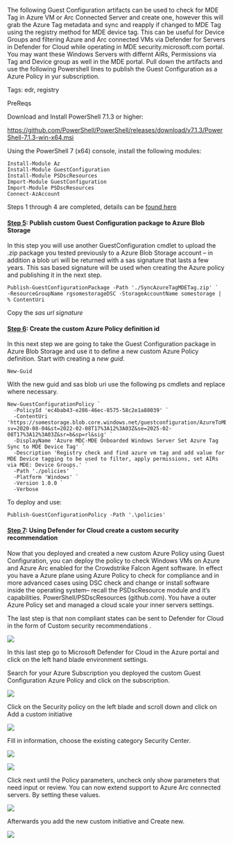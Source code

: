 The following Guest Configuration artifacts can be used to check for MDE Tag in Azure VM or Arc Connected Server and create one, however this will grab the Azure Tag metadata and sync and reapply if changed to MDE Tag using the registry method for MDE device tag. This can be useful for Device Groups and filtering Azure and Arc connected VMs via Defender for Servers in Defender for Cloud while operating in MDE security.microsoft.com portal. You may want these Windows Servers with differnt AIRs, Permissions via Tag and Device group as well in the MDE portal. Pull down the artifacts and use the following Powershell lines to publish the Guest Configuration as a Azure Policy in yur subscription.

Tags: edr, registry

PreReqs

Download and Install PowerShell 7.1.3 or higher: 

https://github.com/PowerShell/PowerShell/releases/download/v7.1.3/PowerShell-7.1.3-win-x64.msi 

Using the PowerShell 7 (x64) console, install the following modules: 

```
Install-Module Az 
Install-Module GuestConfiguration 
Install-Module PSDscResources
Import-Module GuestConfiguration
Import-Module PSDscResources
Connect-AzAccount
```

Steps 1 through 4 are completed, details can be [found here](https://techcommunity.microsoft.com/t5/microsoft-defender-for-cloud/7-steps-to-author-develop-and-deploy-custom-recommendations-for/ba-p/3166026 "found here")

#### [Step 5](https://docs.microsoft.com/en-us/azure/governance/policy/how-to/guest-configuration-create-test#validate-the-configuration-package-meets-requirements "Step 5"): Publish custom Guest Configuration package to Azure Blob Storage

In this step you will use another GuestConfiguration cmdlet to upload the .zip package you tested previously to a Azure Blob Storage account – in addition a blob uri will be returned with a sas signature that lasts a few years. This sas based signature will be used when creating the Azure policy and publishing it in the next step. 

```
Publish-GuestConfigurationPackage -Path './SyncAzureTagMDETag.zip' `
-ResourceGroupName rgsomestorageDSC -StorageAccountName somestorage | % ContentUri
```

Copy the *sas url signature* 

#### [Step 6](https://docs.microsoft.com/en-us/azure/governance/policy/how-to/guest-configuration-create-publish#publish-a-configuration-package "Step 6"): Create the custom Azure Policy definition id

In this next step we are going to take the Guest Configuration package in Azure Blob Storage and use it to define a new custom Azure Policy definition. Start with creating a *new guid*. 

```
New-Guid
```

With the new guid and sas blob uri use the following ps cmdlets and replace where necessary. 

```
New-GuestConfigurationPolicy `
  -PolicyId 'ec4bab43-e286-46ec-8575-58c2e1a88039' `
  -ContentUri 'https://somestorage.blob.core.windows.net/guestconfiguration/AzureToMDEDeviceTag.zip?sv=2020-08-04&st=2022-02-08T17%3A12%3A03Z&se=2025-02-08T17%3A12%3A03Z&sr=b&sp=rl&sig' `
  -DisplayName 'Azure MDC-MDE Onboarded Windows Server Set Azure Tag Sync to MDE Device Tag' `
  -Description 'Registry check and find azure vm tag and add value for MDE Device tagging to be used to filter, apply permissions, set AIRs via MDE: Device Groups.' `
  -Path './policies' `
  -Platform 'Windows' `
  -Version 1.0.0 `
  -Verbose
```

To deploy and use:

```
Publish-GuestConfigurationPolicy -Path '.\policies'
```

#### [Step 7](https://docs.microsoft.com/en-us/azure/defender-for-cloud/custom-security-policies?pivots=azure-portal#to-add-a-custom-initiative-to-your-subscription "Step 7"): Using Defender for Cloud create a custom security recommendation

Now that you deployed and created a new custom Azure Policy using Guest Configuration, you can deploy the policy to check Windows VMs on Azure and Azure Arc enabled for the Crowdstrike Falcon Agent software. In effect you have a Azure plane using Azure Policy to check for compliance and in more advanced cases using DSC check and change or install software inside the operating system– recall the PSDscResource module and it’s capabilities. PowerShell/PSDscResources (github.com). You have a outer Azure Policy set and managed a cloud scale your inner servers settings.

The last step is that non compliant states can be sent to Defender for Cloud in the form of Custom security recommendations .

![](https://github.com/swiftsolves-msft/Community-GuestConfiguration/raw/main/images/MDCreccomend.png)

In this last step go to Microsoft Defender for Cloud in the Azure portal and click on the left hand blade environment settings.

Search for your Azure Subscription you deployed the custom Guest Configuration Azure Policy and click on the subscription.

![](https://github.com/swiftsolves-msft/Community-GuestConfiguration/raw/main/images/MDCreccomend2.png)

Click on the Security policy on the left blade and scroll down and click on Add a custom initiative 

![](https://github.com/swiftsolves-msft/Community-GuestConfiguration/raw/main/images/MDCreccomend3.png)

Fill in information, choose the existing category Security Center.

![](https://github.com/swiftsolves-msft/Community-GuestConfiguration/raw/main/images/MDCreccomend4.png)

![](https://github.com/swiftsolves-msft/Community-GuestConfiguration/raw/main/images/MDCreccomend5.png)

Click next until the Policy parameters, uncheck only show parameters that need input or review. You can now extend support to Azure Arc connected servers. By setting these values. 

![](https://github.com/swiftsolves-msft/Community-GuestConfiguration/raw/main/images/MDCreccomend6.png)

Afterwards you add the new custom initiative and Create new.

![](https://github.com/swiftsolves-msft/Community-GuestConfiguration/raw/main/images/MDCreccomend7.png)
